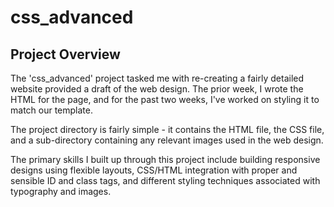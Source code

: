 # css_advanced

## Project Overview

The 'css_advanced' project tasked me with re-creating a fairly detailed website provided a draft of the web design. The prior week, I wrote the HTML for the page, and for the past two weeks, I've worked on styling it to match our template. 

The project directory is fairly simple - it contains the HTML file, the CSS file, and a sub-directory containing any relevant images used in the web design.

The primary skills I built up through this project include building responsive designs using flexible layouts, CSS/HTML integration with proper and sensible ID and class tags, and different styling techniques associated with typography and images. 